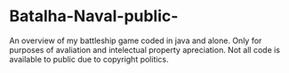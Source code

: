 # Batalha-Naval-public-
An overview of my battleship game coded in java and alone.
Only for purposes of avaliation and intelectual property apreciation.
Not all code is available to public due to copyright politics.
